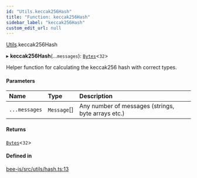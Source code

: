 ```yaml
---
id: "Utils.keccak256Hash"
title: "Function: keccak256Hash"
sidebar_label: "keccak256Hash"
custom_edit_url: null
---
```


[Utils](../namespaces/Utils.md).keccak256Hash

▸ **keccak256Hash**(...`messages`): [`Bytes`](../interfaces/Utils.Bytes.md)<``32``\>

Helper function for calculating the keccak256 hash with
correct types.

#### Parameters

| Name | Type | Description |
| :------ | :------ | :------ |
| `...messages` | `Message`[] | Any number of messages (strings, byte arrays etc.) |

#### Returns

[`Bytes`](../interfaces/Utils.Bytes.md)<``32``\>

#### Defined in

[bee-js/src/utils/hash.ts:13](https://github.com/ethersphere/bee-js/blob/2c8b9d1/src/utils/hash.ts#L13)
